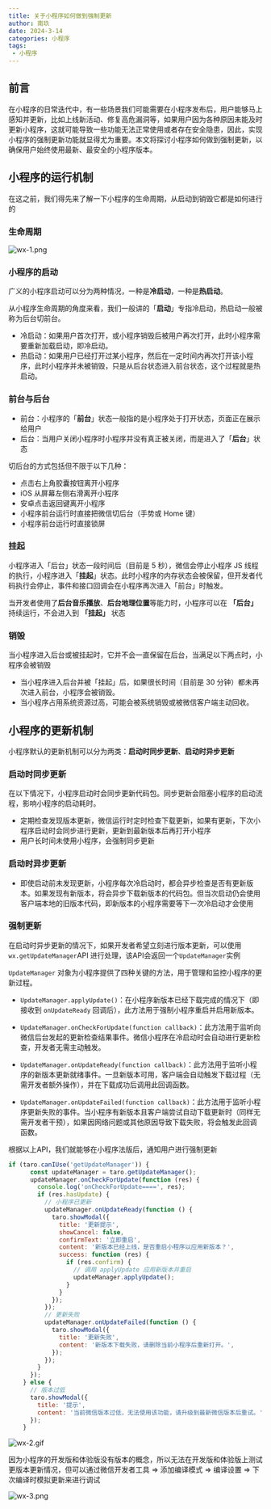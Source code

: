 ```yaml
---
title: 关于小程序如何做到强制更新
author: 南玖
date: 2024-3-14
categories: 小程序
tags:
 - 小程序
---
```


## 前言

在小程序的日常迭代中，有一些场景我们可能需要在小程序发布后，用户能够马上感知并更新，比如上线新活动、修复高危漏洞等，如果用户因为各种原因未能及时更新小程序，这就可能导致一些功能无法正常使用或者存在安全隐患，因此，实现小程序的强制更新功能就显得尤为重要。本文将探讨小程序如何做到强制更新，以确保用户始终使用最新、最安全的小程序版本。

## 小程序的运行机制

在这之前，我们得先来了解一下小程序的生命周期，从启动到销毁它都是如何进行的

### 生命周期


![wx-1.png](https://p6-juejin.byteimg.com/tos-cn-i-k3u1fbpfcp/57d0f1737815482eaaa3b4fd83bc3a3f~tplv-k3u1fbpfcp-jj-mark:0:0:0:0:q75.image#?w=398&h=812&s=37415&e=png&b=ffffff)

### 小程序的启动

广义的小程序启动可以分为两种情况，一种是**冷启动**，一种是**热启动**。

从小程序生命周期的角度来看，我们一般讲的「**启动**」专指冷启动，热启动一般被称为后台切前台。

*   冷启动：如果用户首次打开，或小程序销毁后被用户再次打开，此时小程序需要重新加载启动，即冷启动。
*   热启动：如果用户已经打开过某小程序，然后在一定时间内再次打开该小程序，此时小程序并未被销毁，只是从后台状态进入前台状态，这个过程就是热启动。

### 前台与后台

*   前台：小程序的「**前台**」状态一般指的是小程序处于打开状态，页面正在展示给用户
*   后台：当用户关闭小程序时小程序并没有真正被关闭，而是进入了「**后台**」状态

切后台的方式包括但不限于以下几种：

*   点击右上角胶囊按钮离开小程序
*   iOS 从屏幕左侧右滑离开小程序
*   安卓点击返回键离开小程序
*   小程序前台运行时直接把微信切后台（手势或 Home 键）
*   小程序前台运行时直接锁屏

### 挂起

小程序进入「后台」状态一段时间后（目前是 5 秒），微信会停止小程序 JS 线程的执行，小程序进入「**挂起**」状态。此时小程序的内存状态会被保留，但开发者代码执行会停止，事件和接口回调会在小程序再次进入「前台」时触发。

当开发者使用了**后台音乐播放**、**后台地理位置**等能力时，小程序可以在 **「后台」** 持续运行，不会进入到 **「挂起」** 状态

### 销毁

当小程序进入后台或被挂起时，它并不会一直保留在后台，当满足以下两点时，小程序会被销毁

*   当小程序进入后台并被「挂起」后，如果很长时间（目前是 30 分钟）都未再次进入前台，小程序会被销毁。
*   当小程序占用系统资源过高，可能会被系统销毁或被微信客户端主动回收。

## 小程序的更新机制

小程序默认的更新机制可以分为两类：**启动时同步更新**、**启动时异步更新**

### 启动时同步更新

在以下情况下，小程序启动时会同步更新代码包。同步更新会阻塞小程序的启动流程，影响小程序的启动耗时。

*   定期检查发现版本更新，微信运行时定时检查下载更新，如果有更新，下次小程序启动时会同步进行更新，更新到最新版本后再打开小程序
*   用户长时间未使用小程序，会强制同步更新

### 启动时异步更新

*   即使启动前未发现更新，小程序每次冷启动时，都会异步检查是否有更新版本。如果发现有新版本，将会异步下载新版本的代码包。但当次启动仍会使用客户端本地的旧版本代码，即新版本的小程序需要等下一次冷启动才会使用

### 强制更新

在启动时异步更新的情况下，如果开发者希望立刻进行版本更新，可以使用 `wx.getUpdateManager`API 进行处理，该API会返回一个`UpdateManager`实例

`UpdateManager` 对象为小程序提供了四种关键的方法，用于管理和监控小程序的更新过程。

*   `UpdateManager.applyUpdate()`：在小程序新版本已经下载完成的情况下（即接收到 `onUpdateReady` 回调后），此方法用于强制小程序重启并启用新版本。

*   `UpdateManager.onCheckForUpdate(function callback)`：此方法用于监听向微信后台发起的更新检查结果事件。微信小程序在冷启动时会自动进行更新检查，开发者无需主动触发。

*   `UpdateManager.onUpdateReady(function callback)`：此方法用于监听小程序的新版本更新就绪事件。一旦新版本可用，客户端会自动触发下载过程（无需开发者额外操作），并在下载成功后调用此回调函数。

*   `UpdateManager.onUpdateFailed(function callback)`：此方法用于监听小程序更新失败的事件。当小程序有新版本且客户端尝试自动下载更新时（同样无需开发者干预），如果因网络问题或其他原因导致下载失败，将会触发此回调函数。

根据以上API，我们就能够在小程序法版后，通知用户进行强制更新

```js
if (taro.canIUse('getUpdateManager')) {
      const updateManager = taro.getUpdateManager();
      updateManager.onCheckForUpdate(function (res) {
        console.log('onCheckForUpdate====', res);
        if (res.hasUpdate) {
          // 小程序已更新
          updateManager.onUpdateReady(function () {
            taro.showModal({
              title: '更新提示',
              showCancel: false,
              confirmText: '立即重启',
              content: '新版本已经上线，是否重启小程序以应用新版本？',
              success: function (res) {
                if (res.confirm) {
                  // 调用 applyUpdate 应用新版本并重启
                  updateManager.applyUpdate();
                }
              }
            });
          });
          // 更新失败
          updateManager.onUpdateFailed(function () {
            taro.showModal({
              title: '更新失败',
              content: '新版本下载失败，请删除当前小程序后重新打开。',
            });
          });
        }
      });
    } else {
      // 版本过低
      taro.showModal({
        title: '提示',
        content: '当前微信版本过低，无法使用该功能，请升级到最新微信版本后重试。',
      });
    }
```


![wx-2.gif](https://p3-juejin.byteimg.com/tos-cn-i-k3u1fbpfcp/a28c4eda3df144f7a0553e91ab74366b~tplv-k3u1fbpfcp-jj-mark:0:0:0:0:q75.image#?w=936&h=644&s=837037&e=gif&f=114&b=21272c)

因为小程序的开发版和体验版没有版本的概念，所以无法在开发版和体验版上测试更版本更新情况，但可以通过微信开发者工具 => 添加编译模式 => 编译设置 => 下次编译时模拟更新来进行调试


![wx-3.png](https://p1-juejin.byteimg.com/tos-cn-i-k3u1fbpfcp/3c7a60b2dbce4d868abbd1520e644de3~tplv-k3u1fbpfcp-jj-mark:0:0:0:0:q75.image#?w=1238&h=978&s=192066&e=png&b=2a2d32)
